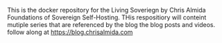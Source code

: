 This is the docker repository for the Living Soveriegn by Chris Almida Foundations of Sovereign Self-Hosting.
THis respositiory will conteint mutiple series that are referenced by the blog the blog posts and videos.
follow along at https://blog.chrisalmida.com 